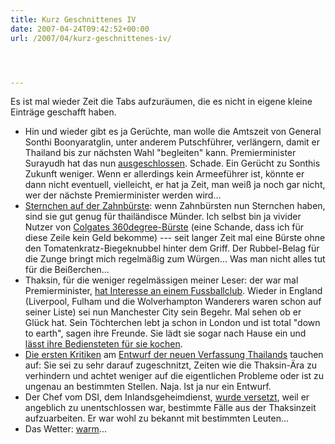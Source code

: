 ```yaml
---
title: Kurz Geschnittenes IV
date: 2007-04-24T09:42:52+00:00
url: /2007/04/kurz-geschnittenes-iv/




---
```

Es ist mal wieder Zeit die Tabs aufzuräumen, die es nicht in eigene kleine Einträge geschafft haben.

* Hin und wieder gibt es ja Gerüchte, man wolle die Amtszeit von General Sonthi Boonyaratglin, unter anderem Putschführer, verlängern, damit er Thailand bis zur nächsten Wahl "begleiten" kann. Premierminister Surayudh hat das nun [ausgeschlossen][1]. Schade. Ein Gerücht zu Sonthis Zukunft weniger. Wenn er allerdings kein Armeeführer ist, könnte er dann nicht eventuell, vielleicht, er hat ja Zeit, man weiß ja noch gar nicht, wer der nächste Premierminister werden wird...
* [Sternchen auf der Zahnbürste][2]: wenn Zahnbürsten nun Sternchen haben, sind sie gut genug für thailändisce Münder. Ich selbst bin ja vivider Nutzer von [Colgates 360degree-Bürste][3] (eine Schande, dass ich für diese Zeile kein Geld bekomme) --- seit langer Zeit mal eine Bürste ohne den Tomatenkratz-Biegeknubbel hinter dem Griff. Der Rubbel-Belag für die Zunge bringt mich regelmäßig zum Würgen... Was man nicht alles tut für die Beißerchen...
* Thaksin, für die weniger regelmässigen meiner Leser: der war mal Premierminister, [hat Interesse an einem Fussballclub][4]. Wieder in England (Liverpool, Fulham und die Wolverhampton Wanderers waren schon auf seiner Liste) sei nun Manchester City sein Begehr. Mal sehen ob er Glück hat. Sein Töchterchen lebt ja schon in London und ist total "down to earth", sagen ihre Freunde. Sie lädt sie sogar nach Hause ein und [lässt ihre Bediensteten für sie kochen][5].
* [Die ersten Kritiken][6] am [Entwurf der neuen Verfassung Thailands][7] tauchen auf: Sie sei zu sehr darauf zugeschnitzt, Zeiten wie die Thaksin-Ära zu verhindern und achtet weniger auf die eigentlichen Probleme oder ist zu ungenau an bestimmten Stellen. Naja. Ist ja nur ein Entwurf.
* Der Chef vom <span class="caps">DSI</span>, dem Inlandsgeheimdienst, [wurde versetzt][8], weil er angeblich zu unentschlossen war, bestimmte Fälle aus der Thaksinzeit aufzuarbeiten. Er war wohl zu bekannt mit bestimmten Leuten...
* Das Wetter: [warm][9]...

 [1]: http://www.nationmultimedia.com/breakingnews/read.php?newsid=30032410
 [2]: http://www.nationmultimedia.com/2007/04/22/national/national_30032384.php
 [3]: http://www.colgate.com/app/Colgate360/US/HomePage.cvsp
 [4]: http://nationmultimedia.com/2007/04/23/politics/politics_30032435.php
 [5]: http://www.thestandard.com.hk/news_detail.asp?pp_cat=21&art_id=42544&sid=13201606&con_type=1
 [6]: http://www.nationmultimedia.com/2007/04/23/headlines/headlines_30032456.php
 [7]: http://www.nationmultimedia.com/2007/04/23/headlines/headlines_30032486.php
 [8]: http://www.nationmultimedia.com/breakingnews/read.php?newsid=30032494
 [9]: http://flickr.com/photos/schreibblogade/471083867/
